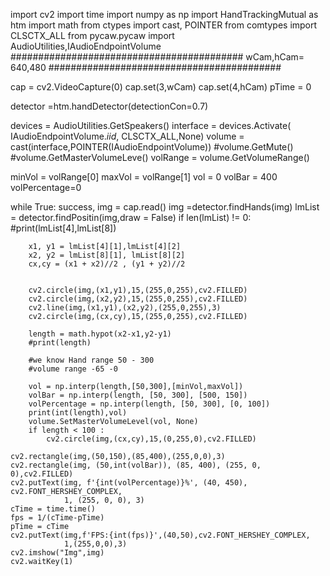 import cv2
import time
import numpy as np
import HandTrackingMutual as htm
import math
from ctypes import cast, POINTER
from comtypes import CLSCTX_ALL
from pycaw.pycaw import AudioUtilities,IAudioEndpointVolume
##########################################
wCam,hCam= 640,480
##########################################

cap = cv2.VideoCapture(0)
cap.set(3,wCam)
cap.set(4,hCam)
pTime = 0

detector =htm.handDetector(detectionCon=0.7)


devices = AudioUtilities.GetSpeakers()
interface = devices.Activate(
    IAudioEndpointVolume._iid_, CLSCTX_ALL,None)
volume = cast(interface,POINTER(IAudioEndpointVolume))
#volume.GetMute()
#volume.GetMasterVolumeLeve()
volRange = volume.GetVolumeRange()

minVol = volRange[0]
maxVol = volRange[1]
vol = 0
volBar = 400
volPercentage=0




while True:
    success, img = cap.read()
    img =detector.findHands(img)
    lmList = detector.findPositin(img,draw = False)
    if len(lmList) != 0:
        #print(lmList[4],lmList[8])

        x1, y1 = lmList[4][1],lmList[4][2]
        x2, y2 = lmList[8][1], lmList[8][2]
        cx,cy = (x1 + x2)//2 , (y1 + y2)//2


        cv2.circle(img,(x1,y1),15,(255,0,255),cv2.FILLED)
        cv2.circle(img,(x2,y2),15,(255,0,255),cv2.FILLED)
        cv2.line(img,(x1,y1),(x2,y2),(255,0,255),3)
        cv2.circle(img,(cx,cy),15,(255,0,255),cv2.FILLED)

        length = math.hypot(x2-x1,y2-y1)
        #print(length)

        #we know Hand range 50 - 300
        #volume range -65 -0

        vol = np.interp(length,[50,300],[minVol,maxVol])
        volBar = np.interp(length, [50, 300], [500, 150])
        volPercentage = np.interp(length, [50, 300], [0, 100])
        print(int(length),vol)
        volume.SetMasterVolumeLevel(vol, None)
        if length < 100 :
            cv2.circle(img,(cx,cy),15,(0,255,0),cv2.FILLED)

    cv2.rectangle(img,(50,150),(85,400),(255,0,0),3)
    cv2.rectangle(img, (50,int(volBar)), (85, 400), (255, 0, 0),cv2.FILLED)
    cv2.putText(img, f'{int(volPercentage)}%', (40, 450), cv2.FONT_HERSHEY_COMPLEX,
                1, (255, 0, 0), 3)
    cTime = time.time()
    fps = 1/(cTime-pTime)
    pTime = cTime
    cv2.putText(img,f'FPS:{int(fps)}',(40,50),cv2.FONT_HERSHEY_COMPLEX,
                1,(255,0,0),3)
    cv2.imshow("Img",img)
    cv2.waitKey(1)

